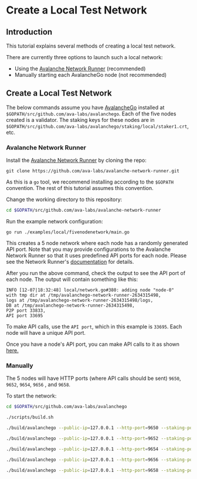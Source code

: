 # Create a Local Test Network

## Introduction

This tutorial explains several methods of creating a local test network.

There are currently three options to launch such a local network:
* Using the [Avalanche Network Runner](../../tools/network-runner/) (recommended)
* Manually starting each AvalancheGo node (not recommended)

## Create a Local Test Network

The below commands assume you have [AvalancheGo](../nodes-and-staking/run-avalanche-node.md#download-avalanchego) installed at `$GOPATH/src/github.com/ava-labs/avalanchego`. Each of the five nodes created is a validator. The staking keys for these nodes are in `$GOPATH/src/github.com/ava-labs/avalanchego/staking/local/staker1.crt`, etc.

### Avalanche Network Runner

Install the [Avalanche Network Runner](../../tools/network-runner.md) by cloning the repo:

```
git clone https://github.com/ava-labs/avalanche-network-runner.git
```

As this is a `go` tool, we recommend installing according to the `$GOPATH` convention. The rest of this tutorial assumes this convention.

Change the working directory to this repository:

```sh
cd $GOPATH/src/github.com/ava-labs/avalanche-network-runner
```

Run the example network configuration:

```
go run ./examples/local/fivenodenetwork/main.go
```

This creates a 5 node network where each node has a randomly generated API port. Note that you may provide configurations to the Avalanche Network Runner so that it uses predefined API ports for each node. Please see the Network Runner's [documentation](../../tools/network-runner.md) for details.

After you run the above command, check the output to see the API port of each node. The output will contain something like this:

```
INFO [12-07|18:32:48] local/network.go#380: adding node "node-0" 
with tmp dir at /tmp/avalanchego-network-runner-2634315498, 
logs at /tmp/avalanchego-network-runner-2634315498/logs, 
DB at /tmp/avalanchego-network-runner-2634315498, 
P2P port 33833, 
API port 33695
```

To make API calls, use the `API port`, which in this example is `33695`. Each node will have a unique API port.

Once you have a node's API port, you can make API calls to it as shown [here.](#verifying-nodes-are-connected)

### Manually

The 5 nodes will have HTTP ports (where API calls should be sent) `9650`, `9652`, `9654`, `9656` , and `9658`.

To start the network:

```sh
cd $GOPATH/src/github.com/ava-labs/avalanchego
```

```sh
./scripts/build.sh
```

```sh
./build/avalanchego --public-ip=127.0.0.1 --http-port=9650 --staking-port=9651 --db-dir=db/node1 --network-id=local --staking-tls-cert-file=$(pwd)/staking/local/staker1.crt --staking-tls-key-file=$(pwd)/staking/local/staker1.key
```

```sh
./build/avalanchego --public-ip=127.0.0.1 --http-port=9652 --staking-port=9653 --db-dir=db/node2 --network-id=local --bootstrap-ips=127.0.0.1:9651 --bootstrap-ids=NodeID-7Xhw2mDxuDS44j42TCB6U5579esbSt3Lg --staking-tls-cert-file=$(pwd)/staking/local/staker2.crt --staking-tls-key-file=$(pwd)/staking/local/staker2.key
```

```sh
./build/avalanchego --public-ip=127.0.0.1 --http-port=9654 --staking-port=9655 --db-dir=db/node3 --network-id=local --bootstrap-ips=127.0.0.1:9651 --bootstrap-ids=NodeID-7Xhw2mDxuDS44j42TCB6U5579esbSt3Lg --staking-tls-cert-file=$(pwd)/staking/local/staker3.crt --staking-tls-key-file=$(pwd)/staking/local/staker3.key
```

```sh
./build/avalanchego --public-ip=127.0.0.1 --http-port=9656 --staking-port=9657 --db-dir=db/node4 --network-id=local --bootstrap-ips=127.0.0.1:9651 --bootstrap-ids=NodeID-7Xhw2mDxuDS44j42TCB6U5579esbSt3Lg --staking-tls-cert-file=$(pwd)/staking/local/staker4.crt --staking-tls-key-file=$(pwd)/staking/local/staker4.key
```

```sh
./build/avalanchego --public-ip=127.0.0.1 --http-port=9658 --staking-port=9659 --db-dir=db/node5 --network-id=local --bootstrap-ips=127.0.0.1:9651 --bootstrap-ids=NodeID-7Xhw2mDxuDS44j42TCB6U5579esbSt3Lg --staking-tls-cert-file=$(pwd)/staking/local/staker5.crt --staking-tls-key-file=$(pwd)/staking/local/staker5.key
```

